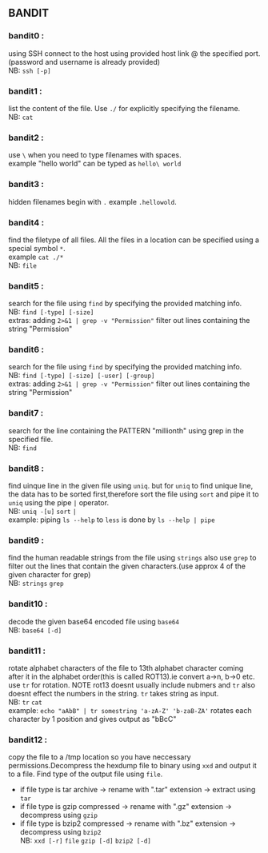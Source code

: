 ## BANDIT


### bandit0 :
using SSH connect to the host using  provided host link @ the specified port.
(password and username is already provided)
<br> NB: `ssh [-p]` 

### bandit1 :
list the content of the file. Use `./` for explicitly specifying the filename.
<br>NB: `cat` 

### bandit2 :
use `\` when you need to type filenames with spaces. 
<br>example "hello world" can be typed as `hello\ world`

### bandit3 : 
hidden filenames begin with `.` example `.hellowold`.

### bandit4 : 
find the filetype of all files. All the files in a location can be
specified using a special symbol `*`. 
<br>example `cat ./*`
<br>NB: `file` 

### bandit5 :
search for the file using `find` by specifying the provided matching info.
<br>NB: `find [-type] [-size]`
<br>extras: adding `2>&1 | grep -v "Permission"` filter out lines containing the string "Permission"

### bandit6 :
search for the file using `find` by specifying the provided matching info.
<br>NB: `find [-type] [-size] [-user] [-group]`
<br>extras: adding `2>&1 | grep -v "Permission"` filter out lines containing the string "Permission"

### bandit7 :
search for the line containing the PATTERN "millionth" using grep in the specified file.
<br>NB: `find` 

### bandit8 :
find uinque line in the given file using `uniq`. but for `uniq` to find unique line, the data has to be sorted first,therefore sort the file using `sort` and pipe it to `uniq` using the pipe `|` operator.
<br>NB: `uniq -[u]` `sort` `|`
<br>example: piping `ls --help` to `less` is done by `ls --help | pipe` 

### bandit9 :
find the human readable strings from the file using `strings` also use `grep` to filter out the lines that contain the given characters.(use approx 4 of the given character for grep)
<br>NB: `strings` `grep`  

### bandit10 :
decode the given base64 encoded file using `base64` 
<br>NB: `base64 [-d]` 

### bandit11 :
rotate alphabet characters of the file to 13th alphabet character coming after it in the alphabet order(this is called ROT13).ie convert a->n, b->0 etc. use `tr` for rotation. NOTE rot13 doesnt usually include nubmers and `tr` also doesnt effect the numbers in the string. `tr` takes string as input.
<br>NB: `tr` `cat`
<br>example: `echo "aAbB" | tr somestring 'a-zA-Z' 'b-zaB-ZA'` rotates each character by 1 position and gives output as "bBcC"

### bandit12 :
copy the file to a /tmp location so you have neccessary permissions.Decompress the hexdump file to binary using `xxd` and output it to a file. Find type of the output file using `file`.
* if file type is tar archive -> rename with ".tar" extension -> extract using `tar`
* if file type is gzip compressed -> rename with ".gz" extension -> decompress using `gzip`
* if file type is bzip2 compressed -> rename with ".bz" extension -> decompress using `bzip2`
<br>NB: `xxd [-r]` `file` `gzip [-d]` `bzip2 [-d]`  


	
	 
	 

